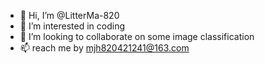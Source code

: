 - 👋 Hi, I’m @LitterMa-820
- 👀 I’m interested in coding
- 💞️ I’m looking to collaborate on some image classification
- 📫 reach me by mjh820421241@163.com

<!---
LitterMa-820/LitterMa-820 is a ✨ special ✨ repository because its `README.md` (this file) appears on your GitHub profile.
You can click the Preview link to take a look at your changes.
--->

